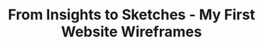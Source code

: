 ---
title: From Insights to Sketches - My First Website Wireframes
published_at: 2024-10-19
snippet: From aha moments to first drafts! After diving deep into design essentials, I finally took a crack at my own wireframes. Here’s a behind-the-scenes look at my creative process, from messy scribbles to layouts I’m pretty proud of. Ready to see my journey?
disable_html_sanitization: true
allow_math: true
--- 